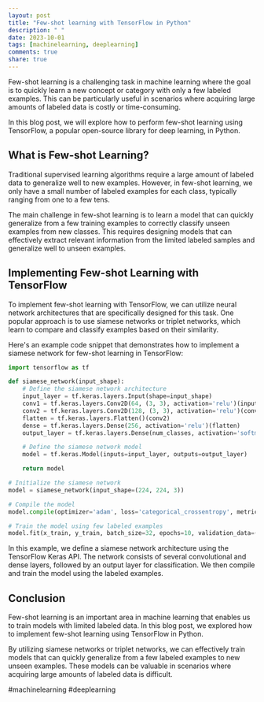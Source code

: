 ```yaml
---
layout: post
title: "Few-shot learning with TensorFlow in Python"
description: " "
date: 2023-10-01
tags: [machinelearning, deeplearning]
comments: true
share: true
---
```


Few-shot learning is a challenging task in machine learning where the goal is to quickly learn a new concept or category with only a few labeled examples. This can be particularly useful in scenarios where acquiring large amounts of labeled data is costly or time-consuming.

In this blog post, we will explore how to perform few-shot learning using TensorFlow, a popular open-source library for deep learning, in Python. 

## What is Few-shot Learning?

Traditional supervised learning algorithms require a large amount of labeled data to generalize well to new examples. However, in few-shot learning, we only have a small number of labeled examples for each class, typically ranging from one to a few tens.

The main challenge in few-shot learning is to learn a model that can quickly generalize from a few training examples to correctly classify unseen examples from new classes. This requires designing models that can effectively extract relevant information from the limited labeled samples and generalize well to unseen examples.

## Implementing Few-shot Learning with TensorFlow

To implement few-shot learning with TensorFlow, we can utilize neural network architectures that are specifically designed for this task. One popular approach is to use siamese networks or triplet networks, which learn to compare and classify examples based on their similarity.

Here's an example code snippet that demonstrates how to implement a siamese network for few-shot learning in TensorFlow:

```python
import tensorflow as tf

def siamese_network(input_shape):
    # Define the siamese network architecture
    input_layer = tf.keras.layers.Input(shape=input_shape)
    conv1 = tf.keras.layers.Conv2D(64, (3, 3), activation='relu')(input_layer)
    conv2 = tf.keras.layers.Conv2D(128, (3, 3), activation='relu')(conv1)
    flatten = tf.keras.layers.Flatten()(conv2)
    dense = tf.keras.layers.Dense(256, activation='relu')(flatten)
    output_layer = tf.keras.layers.Dense(num_classes, activation='softmax')(dense)

    # Define the siamese network model
    model = tf.keras.Model(inputs=input_layer, outputs=output_layer)

    return model

# Initialize the siamese network
model = siamese_network(input_shape=(224, 224, 3))

# Compile the model
model.compile(optimizer='adam', loss='categorical_crossentropy', metrics=['accuracy'])

# Train the model using few labeled examples
model.fit(x_train, y_train, batch_size=32, epochs=10, validation_data=(x_val, y_val))
```

In this example, we define a siamese network architecture using the TensorFlow Keras API. The network consists of several convolutional and dense layers, followed by an output layer for classification. We then compile and train the model using the labeled examples.

## Conclusion

Few-shot learning is an important area in machine learning that enables us to train models with limited labeled data. In this blog post, we explored how to implement few-shot learning using TensorFlow in Python.

By utilizing siamese networks or triplet networks, we can effectively train models that can quickly generalize from a few labeled examples to new unseen examples. These models can be valuable in scenarios where acquiring large amounts of labeled data is difficult.

#machinelearning #deeplearning